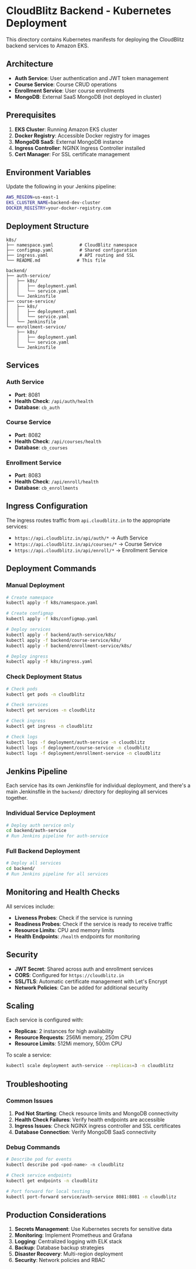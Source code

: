 # CloudBlitz Backend - Kubernetes Deployment

This directory contains Kubernetes manifests for deploying the CloudBlitz backend services to Amazon EKS.

## Architecture

- **Auth Service**: User authentication and JWT token management
- **Course Service**: Course CRUD operations
- **Enrollment Service**: User course enrollments
- **MongoDB**: External SaaS MongoDB (not deployed in cluster)

## Prerequisites

1. **EKS Cluster**: Running Amazon EKS cluster
2. **Docker Registry**: Accessible Docker registry for images
3. **MongoDB SaaS**: External MongoDB instance
4. **Ingress Controller**: NGINX Ingress Controller installed
5. **Cert Manager**: For SSL certificate management

## Environment Variables

Update the following in your Jenkins pipeline:

```bash
AWS_REGION=us-east-1
EKS_CLUSTER_NAME=backend-dev-cluster
DOCKER_REGISTRY=your-docker-registry.com
```

## Deployment Structure

```
k8s/
├── namespace.yaml          # CloudBlitz namespace
├── configmap.yaml          # Shared configuration
├── ingress.yaml            # API routing and SSL
└── README.md              # This file

backend/
├── auth-service/
│   ├── k8s/
│   │   ├── deployment.yaml
│   │   └── service.yaml
│   └── Jenkinsfile
├── course-service/
│   ├── k8s/
│   │   ├── deployment.yaml
│   │   └── service.yaml
│   └── Jenkinsfile
└── enrollment-service/
    ├── k8s/
    │   ├── deployment.yaml
    │   └── service.yaml
    └── Jenkinsfile
```

## Services

### Auth Service
- **Port**: 8081
- **Health Check**: `/api/auth/health`
- **Database**: `cb_auth`

### Course Service
- **Port**: 8082
- **Health Check**: `/api/courses/health`
- **Database**: `cb_courses`

### Enrollment Service
- **Port**: 8083
- **Health Check**: `/api/enroll/health`
- **Database**: `cb_enrollments`

## Ingress Configuration

The ingress routes traffic from `api.cloudblitz.in` to the appropriate services:

- `https://api.cloudblitz.in/api/auth/*` → Auth Service
- `https://api.cloudblitz.in/api/courses/*` → Course Service
- `https://api.cloudblitz.in/api/enroll/*` → Enrollment Service

## Deployment Commands

### Manual Deployment

```bash
# Create namespace
kubectl apply -f k8s/namespace.yaml

# Create configmap
kubectl apply -f k8s/configmap.yaml

# Deploy services
kubectl apply -f backend/auth-service/k8s/
kubectl apply -f backend/course-service/k8s/
kubectl apply -f backend/enrollment-service/k8s/

# Deploy ingress
kubectl apply -f k8s/ingress.yaml
```

### Check Deployment Status

```bash
# Check pods
kubectl get pods -n cloudblitz

# Check services
kubectl get services -n cloudblitz

# Check ingress
kubectl get ingress -n cloudblitz

# Check logs
kubectl logs -f deployment/auth-service -n cloudblitz
kubectl logs -f deployment/course-service -n cloudblitz
kubectl logs -f deployment/enrollment-service -n cloudblitz
```

## Jenkins Pipeline

Each service has its own Jenkinsfile for individual deployment, and there's a main Jenkinsfile in the `backend/` directory for deploying all services together.

### Individual Service Deployment
```bash
# Deploy auth service only
cd backend/auth-service
# Run Jenkins pipeline for auth-service
```

### Full Backend Deployment
```bash
# Deploy all services
cd backend/
# Run Jenkins pipeline for all services
```

## Monitoring and Health Checks

All services include:
- **Liveness Probes**: Check if the service is running
- **Readiness Probes**: Check if the service is ready to receive traffic
- **Resource Limits**: CPU and memory limits
- **Health Endpoints**: `/health` endpoints for monitoring

## Security

- **JWT Secret**: Shared across auth and enrollment services
- **CORS**: Configured for `https://cloudblitz.in`
- **SSL/TLS**: Automatic certificate management with Let's Encrypt
- **Network Policies**: Can be added for additional security

## Scaling

Each service is configured with:
- **Replicas**: 2 instances for high availability
- **Resource Requests**: 256Mi memory, 250m CPU
- **Resource Limits**: 512Mi memory, 500m CPU

To scale a service:
```bash
kubectl scale deployment auth-service --replicas=3 -n cloudblitz
```

## Troubleshooting

### Common Issues

1. **Pod Not Starting**: Check resource limits and MongoDB connectivity
2. **Health Check Failures**: Verify health endpoints are accessible
3. **Ingress Issues**: Check NGINX ingress controller and SSL certificates
4. **Database Connection**: Verify MongoDB SaaS connectivity

### Debug Commands

```bash
# Describe pod for events
kubectl describe pod <pod-name> -n cloudblitz

# Check service endpoints
kubectl get endpoints -n cloudblitz

# Port forward for local testing
kubectl port-forward service/auth-service 8081:8081 -n cloudblitz
```

## Production Considerations

1. **Secrets Management**: Use Kubernetes secrets for sensitive data
2. **Monitoring**: Implement Prometheus and Grafana
3. **Logging**: Centralized logging with ELK stack
4. **Backup**: Database backup strategies
5. **Disaster Recovery**: Multi-region deployment
6. **Security**: Network policies and RBAC


